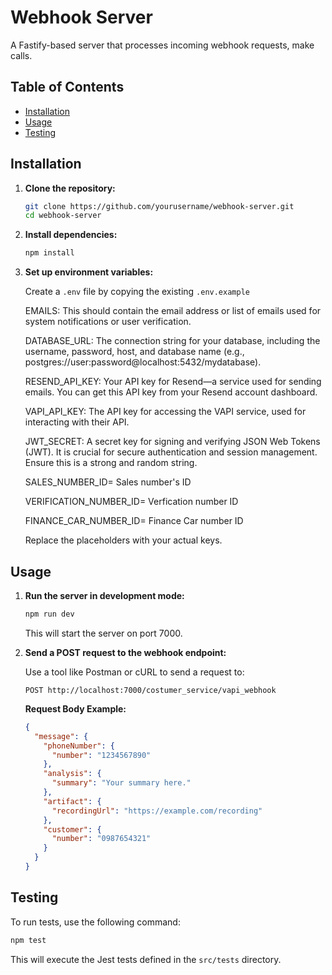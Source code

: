 # Webhook Server

A Fastify-based server that processes incoming webhook requests, make calls.

## Table of Contents

- [Installation](#installation)
- [Usage](#usage)
- [Testing](#testing)


## Installation

1. **Clone the repository:**

   ```bash
   git clone https://github.com/yourusername/webhook-server.git
   cd webhook-server
   ```

2. **Install dependencies:**

   ```bash
   npm install
   ```

3. **Set up environment variables:**

   Create a `.env` file by copying the existing `.env.example`
   
   EMAILS: This should contain the email address or list of emails used for system notifications or user verification.
   
   DATABASE_URL: The connection string for your database, including the username, password, host, and database name (e.g., postgres://user:password@localhost:5432/mydatabase).

   RESEND_API_KEY: Your API key for Resend—a service used for sending emails. You can get this API key from your Resend account dashboard.

   VAPI_API_KEY: The API key for accessing the VAPI service, used for interacting with their API.

   JWT_SECRET: A secret key for signing and verifying JSON Web Tokens (JWT). It is crucial for secure authentication and session management. Ensure this is a strong and random string.

   SALES_NUMBER_ID= Sales number's ID

   VERIFICATION_NUMBER_ID= Verfication number ID

   FINANCE_CAR_NUMBER_ID= Finance Car number ID

   Replace the placeholders with your actual keys.

## Usage

1. **Run the server in development mode:**

   ```bash
   npm run dev
   ```

   This will start the server on port 7000.

2. **Send a POST request to the webhook endpoint:**

   Use a tool like Postman or cURL to send a request to:

   ```
   POST http://localhost:7000/costumer_service/vapi_webhook
   ```

   **Request Body Example:**

   ```json
   {
     "message": {
       "phoneNumber": {
         "number": "1234567890"
       },
       "analysis": {
         "summary": "Your summary here."
       },
       "artifact": {
         "recordingUrl": "https://example.com/recording"
       },
       "customer": {
         "number": "0987654321"
       }
     }
   }
   ```


## Testing

To run tests, use the following command:

```bash
npm test
```

This will execute the Jest tests defined in the `src/tests` directory.
